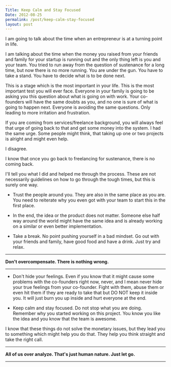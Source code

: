 ```yaml
---
Title: Keep Calm and Stay Focused
Date: 2012-08-25
permalink: /post/keep-calm-stay-focused
layout: post
---
```


I am going to talk about the time when an entrepreneur is at a turning point in life.

I am talking about the time when the money you raised from your friends and family for your startup is running out and the only thing left is you and your team. You tried to run away from the question of sustenance for a long time, but now there is no more running. You are under the gun. You have to take a stand. You have to decide what is to be done next.

This is a stage which is the most important in your life. This is the most important test you will ever face. Everyone in your family is going to be asking you this question about what is going on with work. Your co-founders will have the same doubts as you, and no one is sure of what is going to happen next. Everyone is avoiding the same questions. Only leading to more irritation and frustration.

If you are coming from services/freelance background, you will always feel that urge of going back to that and get some money into the system. I had the same urge. Some people might think, that taking up one or two projects is alright and might even help.

I disagree.

I know that once you go back to freelancing for sustenance, there is no coming back.

I'll tell you what I did and helped me through the process. These are not necessarily guidelines on how to go through the tough times, but this is surely one way.

- Trust the people around you. They are also in the same place as you are. You need to reiterate why you even got with your team to start this in the first place.

- In the end, the idea or the product does not matter. Someone else half way around the world might have the same idea and is already working on a similar or even better implementation.

- Take a break. No point pushing yourself in a bad mindset. Go out with your friends and family, have good food and have a drink. Just try and relax.

****
**Don't overcompensate. There is nothing wrong.**
****

- Don't hide your feelings. Even if you know that it might cause some problems with the co-founders right now, never, and I mean never hide your true feelings from your co-founder. Fight with them, abuse them or even hit them if they are ready to take that but DO NOT keep it inside you. It will just burn you up inside and hurt everyone at the end.

- Keep calm and stay focused. Do not stop what you are doing. Remember why you started working on this project. You know you like the idea and you know that the team is awesome.

I know that these things do not solve the monetary issues, but they lead you to something which might help you do that. They help you think straight and take the right call.

****
**All of us over analyze. That's just human nature. Just let go.**
****
